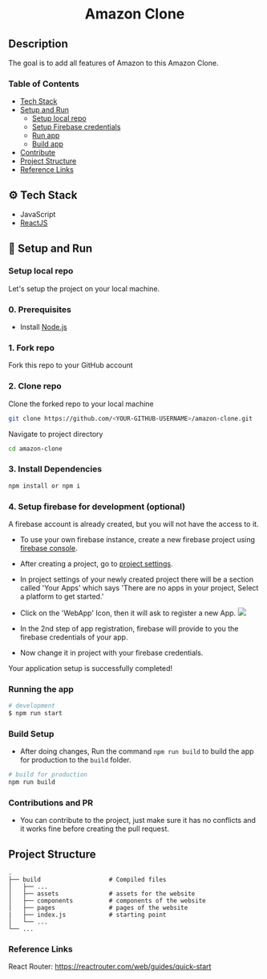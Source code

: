 <h1 align="center">
     Amazon Clone
</h1>

## Description

The goal is to add all features of Amazon to this Amazon Clone.

### Table of Contents
 
- [Tech Stack](#tech-stack)  
- [Setup and Run](#setup-run)  
  - [Setup local repo](#setup-repo)  
  - [Setup Firebase credentials](#setup-firebase)  
  - [Run app](#run-app)  
  - [Build app](#build-app) 
- [Contribute](#contributing)   
- [Project Structure](#projectstructure)   
- [Reference Links](#reflinks)

<a id="tech-stack"></a>
## ⚙️ Tech Stack

* JavaScript
* [ReactJS](https://reactjs.org/)

<a id="setup-run"></a>
## 🔨 Setup and Run

<a id="setup-repo"></a>
### Setup local repo
Let's setup the project on your local machine.

### 0. Prerequisites
* Install [Node.js](http://nodejs.org)

### 1. Fork repo
Fork this repo to your GitHub account  

### 2. Clone repo
Clone the forked repo to your local machine
```bash
git clone https://github.com/<YOUR-GITHUB-USERNAME>/amazon-clone.git
```
Navigate to project directory
```bash
cd amazon-clone
```

### 3. Install Dependencies
```bash
npm install or npm i
```

<a id="setup-firebase"></a>
### 4. Setup firebase for development (optional)

A firebase account is already created, but you will not have the access to it.

- To use your own firebase instance, create a new firebase project using [firebase console](https://console.firebase.google.com/).
- After creating a project, go to [project settings](https://console.firebase.google.com/project/_/settings/general/).
- In project settings of your newly created project there will be a section called 'Your Apps' which says 'There are no apps in your project, Select a platform to get started.' 
- Click on the 'WebApp' Icon, then it will ask to register a new App.
![](https://i.ibb.co/8dhZXVJ/Firebaseapp.png)

- In the 2nd step of app registration, firebase will provide to you the firebase credentials of your app.
- Now change it in project with your firebase credentials.

Your application setup is successfully completed!
<a id="run-app"></a>
### Running the app

```bash
# development
$ npm run start
```
<a id="build-app"></a>
### Build Setup

- After doing changes, Run the command `npm run build` to build the app for production to the `build` folder.

```bash
# build for production
npm run build
```
<a id="contributing"></a>
### Contributions and PR

- You can contribute to the project, just make sure it has no conflicts and it works fine before creating the pull request.

<a id="projectstructure"></a>
## Project Structure

    .
    ├── build                   # Compiled files
    │   ├── ...
    │   ├── assets              # assets for the website
    │   ├── components          # components of the website
    │   ├── pages               # pages of the website
    |   ├── index.js            # starting point
    │   └── ...
    └── ...

<a id="reflinks"></a>
### Reference Links

React Router: https://reactrouter.com/web/guides/quick-start

